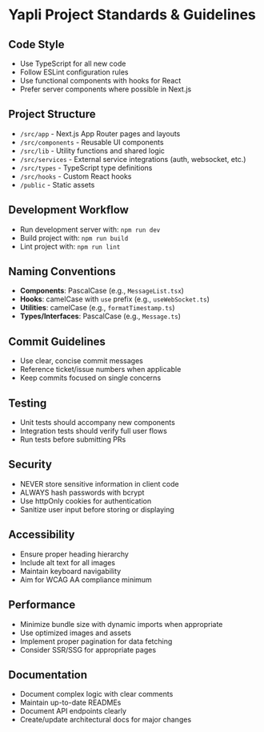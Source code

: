 # Yapli Project Standards & Guidelines

## Code Style

- Use TypeScript for all new code
- Follow ESLint configuration rules
- Use functional components with hooks for React
- Prefer server components where possible in Next.js

## Project Structure

- `/src/app` - Next.js App Router pages and layouts
- `/src/components` - Reusable UI components
- `/src/lib` - Utility functions and shared logic
- `/src/services` - External service integrations (auth, websocket, etc.)
- `/src/types` - TypeScript type definitions
- `/src/hooks` - Custom React hooks
- `/public` - Static assets

## Development Workflow

- Run development server with: `npm run dev`
- Build project with: `npm run build`
- Lint project with: `npm run lint`

## Naming Conventions

- **Components**: PascalCase (e.g., `MessageList.tsx`)
- **Hooks**: camelCase with `use` prefix (e.g., `useWebSocket.ts`)
- **Utilities**: camelCase (e.g., `formatTimestamp.ts`)
- **Types/Interfaces**: PascalCase (e.g., `Message.ts`)

## Commit Guidelines

- Use clear, concise commit messages
- Reference ticket/issue numbers when applicable
- Keep commits focused on single concerns

## Testing

- Unit tests should accompany new components
- Integration tests should verify full user flows
- Run tests before submitting PRs

## Security

- NEVER store sensitive information in client code
- ALWAYS hash passwords with bcrypt
- Use httpOnly cookies for authentication
- Sanitize user input before storing or displaying

## Accessibility

- Ensure proper heading hierarchy
- Include alt text for all images
- Maintain keyboard navigability
- Aim for WCAG AA compliance minimum

## Performance

- Minimize bundle size with dynamic imports when appropriate
- Use optimized images and assets
- Implement proper pagination for data fetching
- Consider SSR/SSG for appropriate pages

## Documentation

- Document complex logic with clear comments
- Maintain up-to-date READMEs
- Document API endpoints clearly
- Create/update architectural docs for major changes
